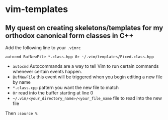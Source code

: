 # vim-templates

## My quest on creating skeletons/templates for my orthodox canonical form classes in C++

Add the following line to your `.vimrc`

`autocmd BufNewFile *.class.hpp 0r ~/.vim/templates/Fixed.class.hpp`

- `autocmd` Autocommands are a way to tell Vim to run certain commands whenever certain events happen. 
- `BufNewFile` this event will be triggered when you begin editing a new file by name
- `*.class.cpp` pattern you want the new file to match
- `0r` read into the buffer starting at line 0
- `~/.vim/<your_directory_name>/<your_file_name` file to read into the new file

Then `:source %`
